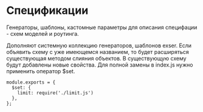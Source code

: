 # Спецификации

Генераторы, шаблоны, кастомные параметры для описания специфации - схем моделей и роутинга.

Дополняют системную коллекцию генераторов, шаблонов exser. 
Если объявить схему с уже имеющемся названием, то будет расширяться существующая методом слияния объектов. 
В существующую схему будут добавлены новые свойства. Для полной замены в index.js нужно применить оператор $set.

```
module.exports = {
  $set: {
    limit: require('./limit.js')
  },
};

```

